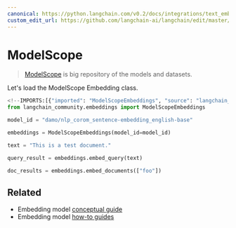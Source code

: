 ```yaml
---
canonical: https://python.langchain.com/v0.2/docs/integrations/text_embedding/modelscope_hub/
custom_edit_url: https://github.com/langchain-ai/langchain/edit/master/docs/docs/integrations/text_embedding/modelscope_hub.ipynb
---
```


# ModelScope

> [ModelScope](https://www.modelscope.cn/home) is big repository of the models and datasets.

Let's load the ModelScope Embedding class.

```python
<!--IMPORTS:[{"imported": "ModelScopeEmbeddings", "source": "langchain_community.embeddings", "docs": "https://api.python.langchain.com/en/latest/embeddings/langchain_community.embeddings.modelscope_hub.ModelScopeEmbeddings.html", "title": "ModelScope"}]-->
from langchain_community.embeddings import ModelScopeEmbeddings
```

```python
model_id = "damo/nlp_corom_sentence-embedding_english-base"
```

```python
embeddings = ModelScopeEmbeddings(model_id=model_id)
```

```python
text = "This is a test document."
```

```python
query_result = embeddings.embed_query(text)
```

```python
doc_results = embeddings.embed_documents(["foo"])
```

## Related

- Embedding model [conceptual guide](/docs/concepts/#embedding-models)
- Embedding model [how-to guides](/docs/how_to/#embedding-models)
